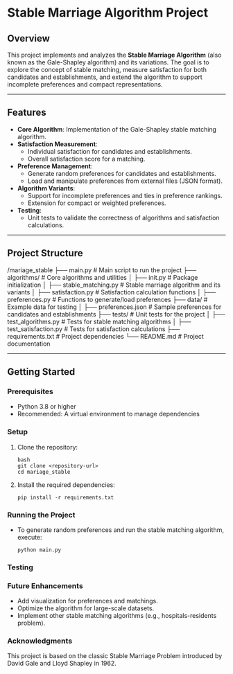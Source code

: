 # Stable Marriage Algorithm Project

## **Overview**
This project implements and analyzes the **Stable Marriage Algorithm** (also known as the Gale-Shapley algorithm) and its variations. The goal is to explore the concept of stable matching, measure satisfaction for both candidates and establishments, and extend the algorithm to support incomplete preferences and compact representations.

---

## **Features**
- **Core Algorithm**: Implementation of the Gale-Shapley stable matching algorithm.
- **Satisfaction Measurement**:
  - Individual satisfaction for candidates and establishments.
  - Overall satisfaction score for a matching.
- **Preference Management**:
  - Generate random preferences for candidates and establishments.
  - Load and manipulate preferences from external files (JSON format).
- **Algorithm Variants**:
  - Support for incomplete preferences and ties in preference rankings.
  - Extension for compact or weighted preferences.
- **Testing**:
  - Unit tests to validate the correctness of algorithms and satisfaction calculations.

---

## **Project Structure**
/mariage_stable ├── main.py # Main script to run the project ├── algorithms/ # Core algorithms and utilities │ ├── init.py # Package initialization │ ├── stable_matching.py # Stable marriage algorithm and its variants │ ├── satisfaction.py # Satisfaction calculation functions │ ├── preferences.py # Functions to generate/load preferences ├── data/ # Example data for testing │ ├── preferences.json # Sample preferences for candidates and establishments ├── tests/ # Unit tests for the project │ ├── test_algorithms.py # Tests for stable matching algorithms │ ├── test_satisfaction.py # Tests for satisfaction calculations ├── requirements.txt # Project dependencies └── README.md # Project documentation

---

## **Getting Started**

### **Prerequisites**
- Python 3.8 or higher
- Recommended: A virtual environment to manage dependencies

### **Setup**
1. Clone the repository:
   ```
   bash
   git clone <repository-url>
   cd mariage_stable
   ```
2. Install the required dependencies:
    ```
    pip install -r requirements.txt
    ```

### **Running the Project**
- To generate random preferences and run the stable matching algorithm, execute:
    ```
    python main.py
    ```


### Testing

### Future Enhancements
- Add visualization for preferences and matchings.
- Optimize the algorithm for large-scale datasets.
- Implement other stable matching algorithms (e.g., hospitals-residents problem).


### Acknowledgments
This project is based on the classic Stable Marriage Problem introduced by David Gale and Lloyd Shapley in 1962.

